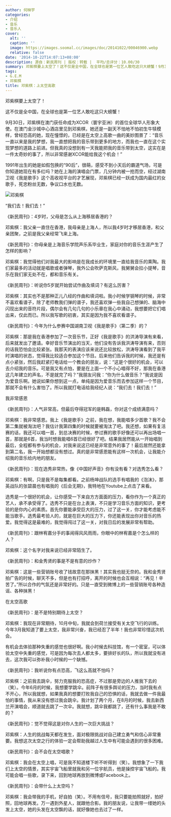 ```yaml
---
author: 何映宇
categories:
- 介绍
- 音乐
- 音乐人
cover:
  alt: ''
  caption: ''
  image: https://images.soomal.cc/images/doc/20141022/00046900.webp
  relative: false
date: '2014-10-22T14:07:13+08:00'
description: 源自：新民周刊 | 版权：转载 |  平均/总评分：10.00/30
summary: 邓紫棋要上太空了！这不仅是全中国，在全球也是第一位艺人敢吃这只大螃蟹！9月30日，邓紫棋在澳门获任命成为XCOR（寰宇亚洲）的首位全球华人形象大使。在澳门金沙城中心酒店里见到邓紫棋，她还是一副天不怕地不怕初生牛犊模样，曾经恐高的她，现在憧憬的，已经是在太空上高歌一曲的美妙图景了……
tags:
- G.E.M
- 邓紫棋
title: 邓紫棋：上太空高歌
---
```


邓紫棋要上太空了！

这不仅是全中国，在全球也是第一位艺人敢吃这只大螃蟹！

9月30日，邓紫棋在澳门获任命成为XCOR（寰宇亚洲）的首位全球华人形象大使。在澳门金沙城中心酒店里见到邓紫棋，她还是一副天不怕地不怕初生牛犊模样，曾经恐高的她，现在憧憬的，已经是在太空上高歌一曲的美妙图景了：“音乐一直以来是我的梦想，我一直想把我的音乐带到更多的地方，而我也一直在这个实现梦想的道路上前进。但我真的没想到有一天我能把我的音乐带到太空，这实在是一件太奇妙的事了，所以非常感谢XCOR能给我这个机会！”

1991年出生的她是如假包换的“90后”，很萌，感受不到小天后的霸道气场，可是你知道她现在有多红吗？她在上海的演唱会门票，几分钟内被一抢而空，经过湖南卫视《我是歌手》这个高收视平台的才艺展现，邓紫棋已经一跃成为国内最红的女歌手，死忠粉丝无数，争议口水也无数。

![邓紫棋](https://images.soomal.cc/images/doc/20141022/00046900.webp)





“我们去！我们去！”

《新民周刊》：4岁时，父母是怎么从上海移居香港的？

邓紫棋：我父亲一直住在香港，我母亲是上海人，所以我4岁时才移居香港，和父亲团聚，之前是我父亲经常飞来上海。

《新民周刊》：你母亲是上海音乐学院声乐系毕业生，家庭对你的音乐生涯产生了怎样的影响？

邓紫棋：我觉得他们对我最大的影响是在我成长的环境里一直给我音乐的熏陶。我们家最多的活动就是唱歌或者弹琴，我外公会吹萨克斯风，我舅舅会拉小提琴，音乐在我们家无处不在，都和音乐有关。

《新民周刊》：听说你5岁就开始尝试作曲及填词？有这么厉害？

邓紫棋：其实也不是那种正儿八经的作曲和填词啦。我小时候学钢琴的时候，非常不喜欢看谱子，除了老师教我们弹的谱子，我还喜欢弹一些我自己想弹的、脑海中闪现出来的音符片段，偶尔会有几句几句的小乐章在我心中涌动，我想要把它们唱出来，仅此而已。所以我写歌的初衷，其实是因为我不喜欢看谱子。

《新民周刊》：今年为什么参赛中国湖南卫视《我是歌手》（第二季）的？

邓紫棋：那是我在香港参加了一次音乐节，正好《我是歌手》的洪涛导演有来看，后来就发出了邀请。幸好音乐节演出的当天，他们没有告诉我洪涛导演有来，否则的话我恐怕会比较紧张。我那天的表演应该来说还比较放松，洪涛导演看到了我平时演唱的状态，觉得我比较适合参加这个节目。后来他们告诉我的时候，我还是有点小紧张，然后我赶紧打电话给一个教会的朋友，说：“这是个很好的机会，可以去介绍我的音乐。可是我又有点怕，要是在上面一个不小心唱得不好，那我在香港这几年建立的声名，不是就完了吗？”我朋友问我：“你为什么做音乐？”我说是因为爱音乐啊。她说如果你想到这一点，单纯是因为爱音乐而去参加这样一个节目，那就不会有什么害怕了。所以我就打电话给我经纪人说：“我们去！我们去！”

我非常感恩

《新民周刊》：人气非常高，但最后夺得冠军的是韩磊，你对这个成绩满意吗？

邓紫棋：我非常感恩。我上《我是歌手》之前，我在想，我能唱多少首歌？我不会第二集就被淘汰吧？我估计我第四集的时候就要被淘汰了吧。我还想，如果有复活赛的话，我还可以唱一首，到总决赛的时候，参过赛的歌手好像还可以再出场唱一首，那就是6首，我当时想我能唱6首已经很好了吧。结果我居然能从一开始唱到最后，全程都有参与的机会，对我来说这已经是非常意外的事了！最后居然还能拿到第二名，我一开始想都没有想过。真的是非常感恩能有这样一次机会，让我能介绍我的音乐给内地的朋友。

《新民周刊》：现在选秀非常热，像《中国好声音》你有没有看？对选秀怎么看？

邓紫棋：有啊，只是我不是每集都看。之前杨坤战队的选手有唱我的《泡沫》，那英战队的张碧晨也有唱我的《后会无期》，我特地在Youtube上点击了来看。

选秀是一个很好的机会，让你感受一下来自方方面面的压力，看你作为一个真正的艺人，承不承受得了。选秀不只是在台上表演，不只是学习音乐方面的知识，更考验的是你内心的素质。首先你要能承受巨大的压力，过了这一关，你才能考虑能不能当歌手。选秀最考验人的，就是在巨大的压力下，你还能表现出你对音乐的热爱。我觉得这是最难的，我觉得闯过了这一关，对我日后的发展非常有帮助。

《新民周刊》：跟林宥嘉分手的事闹得风风雨雨，你眼中的林宥嘉是个怎么样的人？

邓紫棋：这个名字对我来说已经非常陌生了。

《新民周刊》：和金秀贤的事是不是有意的炒作？

邓紫棋：这是一些营销账号收了钱故意在那抹黑！其实我也挺无奈的。我和金秀贤拍广告的时候，聊天不多，但是也有打招呼，离开的时候也会互相说：“再见！辛苦了。”所以合作的气氛还是非常好的。只是一直受到微博上的一些营销账号各种造谣、各种抹黑！

在太空高歌

《新民周刊》：是不是特别期待上太空？

邓紫棋：我现在非常期待，10月中旬，我就会到荷兰接受有关太空飞行的训练。今年3月我知道了要上太空，我非常兴奋，我已经忍了半年！我也非常珍惜这次机会。

有机会去体验那种失重的感觉也很好啊。我小时候去科技馆，有一个密室，可以体验太空中失重的感觉，可是因为每次去人都太多，要排好长的队，所以我就没有进去，这次我可以弥补我小时候的一个缺憾。

《新民周刊》：我听说你有点恐高，飞这么高就不怕吗？

邓紫棋：之前我去跳伞，努力克服我的恐高症，不过那是旁边的人推我下去的（笑）。今年6月的时候，我想要学跳伞。前阵子有很多舆论的压力，当时我有点不开心，所以我就想，如果我真的想要打败我自己的恐惧的话，我就去做一件我最怕的事情，我从来没有想过我会跳伞。我计划了两个月，在8月的时候，我去新西兰开演唱会，顺道就去跳了一次伞。我就想，跳伞我都跳了，还有什么事我是不敢的？

《新民周刊》：觉不觉得这是对你人生的一次巨大挑战？

邓紫棋：人生的挑战每天都在发生，面对极限挑战对自己建立勇气和信心非常重要。我想这次太空之行的体验一定会帮助我越过人生中有可能会遇到的很多困难。

《新民周刊》：会不会在太空唱歌？

邓紫棋：我会在太空上唱，可是我不知道楼下听不听得到（笑）。我想象了一下我们上太空的情景，其实宇宙飞船里就我和另一位宇航员，他是操控宇宙飞船的。我可能会唱一些歌，录下来，回到地球再放到微博或Facebook上。

《新民周刊》：会带什么上太空吗？

邓紫棋：我会带我的手机，好自拍（笑）。不用有信号，我只要能拍照就好，拍好照，回地球再发。万一遇到外星人，就跟他合影。我的朋友说，让我带一缕她的头发上太空，她的头发在太空飘的话，就好像她也去过了一样。